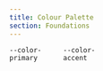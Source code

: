 ```yaml
---
title: Colour Palette
section: Foundations
---
```

<div class="palette" style="display:flex; gap:1rem;">
  <div class="swatch primary" style="width:80px; height:80px; background:var(--color-primary)">
    <code>--color-primary</code>
  </div>
  <div class="swatch accent"  style="width:80px; height:80px; background:var(--color-accent)">
    <code>--color-accent</code>
  </div>
</div>
